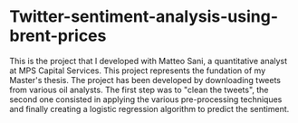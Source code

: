 # Twitter-sentiment-analysis-using-brent-prices

This is the project that I developed with Matteo Sani, a quantitative analyst at MPS Capital Services. This project represents the fundation of my Master's thesis. 
The project has been developed by downloading tweets from various oil analysts. The first step was to "clean the tweets", the second one consisted in applying the various pre-processing techniques and finally creating a logistic regression algorithm to predict the sentiment. 
